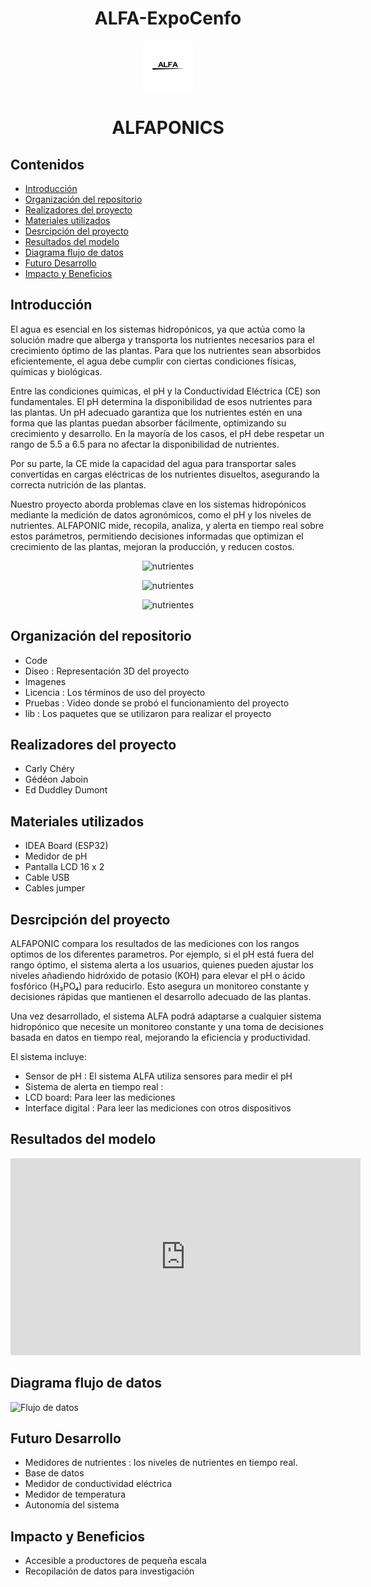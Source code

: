<div align="center">
 
# ALFA-ExpoCenfo

<img src="https://github.com/ED-Alfa/ALFA-ExpoCenfo/blob/main/Im%C3%A1genes/Logo.png" alt="Project Screenshot" width="80" style="display:inline;"/>
 
# ALFAPONICS 

</div>

## Contenidos
- [Introducción](#Introducción)
- [Organización del repositorio](Organización-del-repositorio)
- [Realizadores del proyecto](Realizadores-del-proyecto)
- [Materiales utilizados](Materiales-utilizados)
- [Desrcipción del proyecto](#Desrcipción-del-proyecto)
- [Resultados del modelo](Resultados-del-modelo)
- [Diagrama flujo de datos](Diagrama-flujo-de-datos)
- [Futuro Desarrollo](#Futuro-Desarrollo)
- [Impacto y Beneficios](#Impacto-y-Beneficios)


## Introducción

El agua es esencial en los sistemas hidropónicos, ya que actúa como la solución madre que alberga y transporta los nutrientes necesarios para el crecimiento óptimo de las plantas. Para que los nutrientes sean absorbidos eficientemente, el agua debe cumplir con ciertas condiciones físicas, químicas y biológicas. 

Entre las condiciones químicas, el pH y la Conductividad Eléctrica (CE) son fundamentales. El pH determina la disponibilidad de esos nutrientes para las plantas. Un pH adecuado garantiza que los nutrientes estén en una forma que las plantas puedan absorber fácilmente, optimizando su crecimiento y desarrollo. En la mayoría de los casos, el pH debe respetar un rango de 5.5 a 6.5 para no afectar la disponibilidad de nutrientes. 

Por su parte, la CE mide la capacidad del agua para transportar sales convertidas en cargas eléctricas de los nutrientes disueltos, asegurando la correcta nutrición de las plantas. 

Nuestro proyecto aborda problemas clave en los sistemas hidropónicos mediante la medición de datos agronómicos, como el pH y los niveles de nutrientes. ALFAPONIC mide, recopila, analiza, y alerta en tiempo real sobre estos parámetros, permitiendo decisiones informadas que optimizan el crecimiento de las plantas, mejoran la producción, y reducen costos. 

<div align="center">
 
![nutrientes](https://github.com/ED-Alfa/ALFA-ExpoCenfo/blob/main/Im%C3%A1genes/nutrientxpH.png)

</div>


<div align="center">
 
![nutrientes](https://github.com/ED-Alfa/ALFA-ExpoCenfo/blob/main/Im%C3%A1genes/finca%20cultivos.png)

</div>

<div align="center">
 
![nutrientes](https://github.com/ED-Alfa/ALFA-ExpoCenfo/blob/main/Im%C3%A1genes/centro%20de%20cosecha.png)

</div>


## Organización del repositorio
- Code 
- Diseo : Representación 3D del proyecto
- Imagenes 
- Licencia : Los términos de uso del proyecto
- Pruebas : Video donde se probó el funcionamiento del proyecto
- lib : Los paquetes que se utilizaron para realizar el proyecto

## Realizadores del proyecto
- Carly Chéry
- Gédéon Jaboin
- Ed Duddley Dumont
  
## Materiales utilizados
- IDEA Board (ESP32)
- Medidor de pH
- Pantalla LCD 16 x 2 
- Cable USB
- Cables jumper

## Desrcipción del proyecto

ALFAPONIC compara los resultados de las mediciones con los rangos optimos de los diferentes parametros. Por ejemplo, si el pH está fuera del rango óptimo, el sistema alerta a los usuarios, quienes pueden ajustar los niveles añadiendo hidróxido de potasio (KOH) para elevar el pH o ácido fosfórico (H₃PO₄) para reducirlo. Esto asegura un monitoreo constante y decisiones rápidas que mantienen el desarrollo adecuado de las plantas. 

Una vez desarrollado, el sistema ALFA podrá adaptarse a cualquier sistema hidropónico que necesite un monitoreo constante y una toma de decisiones basada en datos en tiempo real, mejorando la eficiencia y productividad. 

El sistema incluye:
- Sensor de pH : El sistema ALFA utiliza sensores para medir el pH 
- Sistema de alerta en tiempo real :
- LCD board: Para leer las mediciones
- Interface digital : Para leer las mediciones con otros dispositivos

## Resultados del modelo

[<iframe width="560" height="315" src="https://youtu.be/5CN1vGzi0BA?si=H7DCy3QhRIZqE-gs" frameborder="0" allowfullscreen></iframe>](https://www.canva.com/design/DAGOedntyOE/igP45DiNYewFjrUA3he1hA/edit?utm_content=DAGOedntyOE&utm_campaign=designshare&utm_medium=link2&utm_source=sharebutton)


## Diagrama flujo de datos


![Flujo de datos](https://github.com/ED-Alfa/ALFA-ExpoCenfo/blob/main/Im%C3%A1genes/Flujo%20de%20datos%20ALFAPONICS.png)



## Futuro Desarrollo

- Medidores de nutrientes : los niveles de nutrientes en tiempo real.
- Base de datos
- Medidor de conductividad eléctrica
- Medidor de temperatura
- Autonomía del sistema

## Impacto y Beneficios

- Accesible a productores de pequeña escala
- Recopilación de datos para investigación



